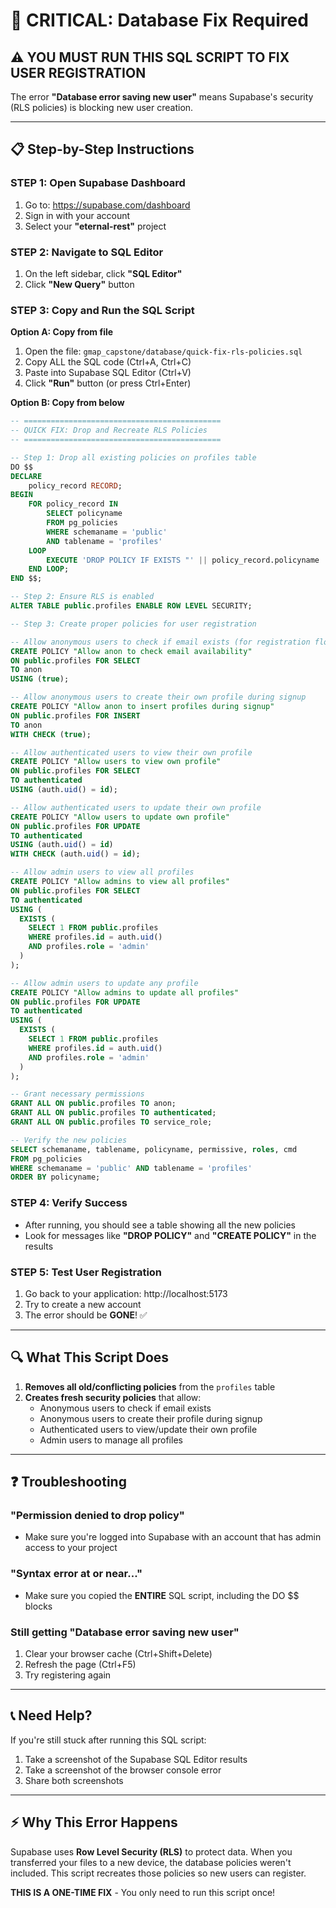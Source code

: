 # 🚨 CRITICAL: Database Fix Required

## ⚠️ **YOU MUST RUN THIS SQL SCRIPT TO FIX USER REGISTRATION**

The error **"Database error saving new user"** means Supabase's security (RLS policies) is blocking new user creation.

---

## 📋 Step-by-Step Instructions

### **STEP 1: Open Supabase Dashboard**
1. Go to: https://supabase.com/dashboard
2. Sign in with your account
3. Select your **"eternal-rest"** project

### **STEP 2: Navigate to SQL Editor**
1. On the left sidebar, click **"SQL Editor"**
2. Click **"New Query"** button

### **STEP 3: Copy and Run the SQL Script**

**Option A: Copy from file**
1. Open the file: `gmap_capstone/database/quick-fix-rls-policies.sql`
2. Copy ALL the SQL code (Ctrl+A, Ctrl+C)
3. Paste into Supabase SQL Editor (Ctrl+V)
4. Click **"Run"** button (or press Ctrl+Enter)

**Option B: Copy from below**

```sql
-- ============================================
-- QUICK FIX: Drop and Recreate RLS Policies
-- ============================================

-- Step 1: Drop all existing policies on profiles table
DO $$ 
DECLARE 
    policy_record RECORD;
BEGIN 
    FOR policy_record IN 
        SELECT policyname 
        FROM pg_policies 
        WHERE schemaname = 'public' 
        AND tablename = 'profiles'
    LOOP
        EXECUTE 'DROP POLICY IF EXISTS "' || policy_record.policyname || '" ON public.profiles';
    END LOOP;
END $$;

-- Step 2: Ensure RLS is enabled
ALTER TABLE public.profiles ENABLE ROW LEVEL SECURITY;

-- Step 3: Create proper policies for user registration

-- Allow anonymous users to check if email exists (for registration flow)
CREATE POLICY "Allow anon to check email availability"
ON public.profiles FOR SELECT
TO anon
USING (true);

-- Allow anonymous users to create their own profile during signup
CREATE POLICY "Allow anon to insert profiles during signup"
ON public.profiles FOR INSERT
TO anon
WITH CHECK (true);

-- Allow authenticated users to view their own profile
CREATE POLICY "Allow users to view own profile"
ON public.profiles FOR SELECT
TO authenticated
USING (auth.uid() = id);

-- Allow authenticated users to update their own profile
CREATE POLICY "Allow users to update own profile"
ON public.profiles FOR UPDATE
TO authenticated
USING (auth.uid() = id)
WITH CHECK (auth.uid() = id);

-- Allow admin users to view all profiles
CREATE POLICY "Allow admins to view all profiles"
ON public.profiles FOR SELECT
TO authenticated
USING (
  EXISTS (
    SELECT 1 FROM public.profiles
    WHERE profiles.id = auth.uid()
    AND profiles.role = 'admin'
  )
);

-- Allow admin users to update any profile
CREATE POLICY "Allow admins to update all profiles"
ON public.profiles FOR UPDATE
TO authenticated
USING (
  EXISTS (
    SELECT 1 FROM public.profiles
    WHERE profiles.id = auth.uid()
    AND profiles.role = 'admin'
  )
);

-- Grant necessary permissions
GRANT ALL ON public.profiles TO anon;
GRANT ALL ON public.profiles TO authenticated;
GRANT ALL ON public.profiles TO service_role;

-- Verify the new policies
SELECT schemaname, tablename, policyname, permissive, roles, cmd
FROM pg_policies
WHERE schemaname = 'public' AND tablename = 'profiles'
ORDER BY policyname;
```

### **STEP 4: Verify Success**
- After running, you should see a table showing all the new policies
- Look for messages like **"DROP POLICY"** and **"CREATE POLICY"** in the results

### **STEP 5: Test User Registration**
1. Go back to your application: http://localhost:5173
2. Try to create a new account
3. The error should be **GONE**! ✅

---

## 🔍 What This Script Does

1. **Removes all old/conflicting policies** from the `profiles` table
2. **Creates fresh security policies** that allow:
   - Anonymous users to check if email exists
   - Anonymous users to create their profile during signup
   - Authenticated users to view/update their own profile
   - Admin users to manage all profiles

---

## ❓ Troubleshooting

### "Permission denied to drop policy"
- Make sure you're logged into Supabase with an account that has admin access to your project

### "Syntax error at or near..."
- Make sure you copied the **ENTIRE** SQL script, including the DO $$ blocks

### Still getting "Database error saving new user"
1. Clear your browser cache (Ctrl+Shift+Delete)
2. Refresh the page (Ctrl+F5)
3. Try registering again

---

## 📞 Need Help?

If you're still stuck after running this SQL script:
1. Take a screenshot of the Supabase SQL Editor results
2. Take a screenshot of the browser console error
3. Share both screenshots

---

## ⚡ Why This Error Happens

Supabase uses **Row Level Security (RLS)** to protect data. When you transferred your files to a new device, the database policies weren't included. This script recreates those policies so new users can register.

**THIS IS A ONE-TIME FIX** - You only need to run this script once!

